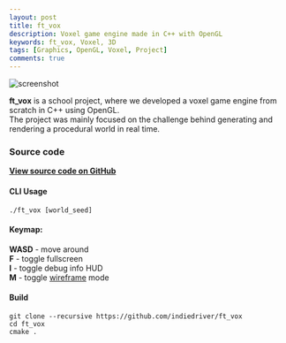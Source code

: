 ```yaml
---
layout: post
title: ft_vox
description: Voxel game engine made in C++ with OpenGL
keywords: ft_vox, Voxel, 3D
tags: [Graphics, OpenGL, Voxel, Project]
comments: true
---
```


![screenshot](https://raw.githubusercontent.com/indiedriver/ft_vox/master/screenshots/normal.png)


**ft_vox** is a school project, where we developed a voxel game engine from scratch in C++ using OpenGL.  
The project was mainly focused on the challenge behind generating and rendering a procedural world in real time.  

### Source code

[**View source code on GitHub**](https://github.com/indiedriver/ft_vox)

#### CLI Usage
`./ft_vox [world_seed]`

#### Keymap:  
**WASD**  - move around  
**F**     - toggle fullscreen  
**I**     - toggle debug info HUD  
**M**     - toggle [wireframe](https://raw.githubusercontent.com/indiedriver/ft_vox/master/screenshots/wireframe.png) mode  

#### Build
```
git clone --recursive https://github.com/indiedriver/ft_vox
cd ft_vox
cmake .
```
